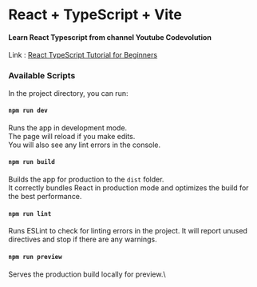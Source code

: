 # React + TypeScript + Vite

#### Learn React Typescript from channel Youtube Codevolution
Link : [React TypeScript Tutorial for Beginners](https://youtube.com/playlist?list=PLC3y8-rFHvwi1AXijGTKM0BKtHzVC-LSK&si=clBBRnjrTjn_TA6W)

### Available Scripts

In the project directory, you can run:

#### `npm run dev`

Runs the app in development mode.\
The page will reload if you make edits.\
You will also see any lint errors in the console.

#### `npm run build`

Builds the app for production to the `dist` folder.\
It correctly bundles React in production mode and optimizes the build for the best performance.

#### `npm run lint`

Runs ESLint to check for linting errors in the project. It will report unused directives and stop if there are any warnings.

#### `npm run preview`

Serves the production build locally for preview.\
